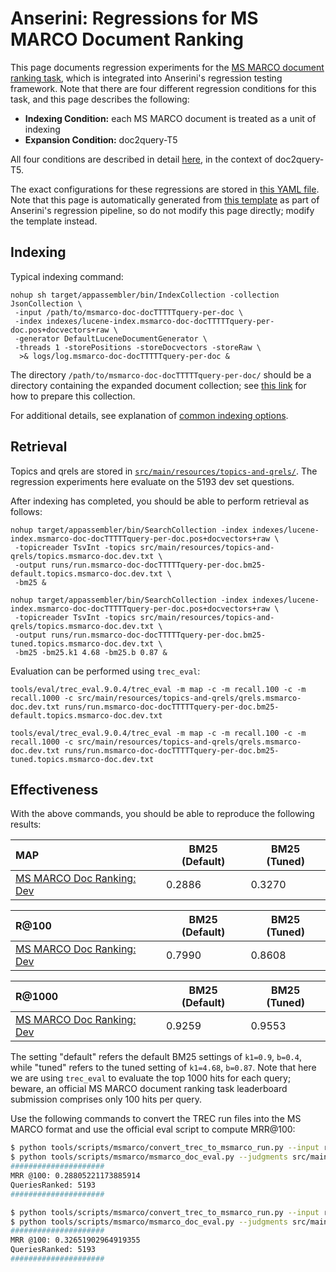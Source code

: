 # Anserini: Regressions for MS MARCO Document Ranking

This page documents regression experiments for the [MS MARCO document ranking task](https://github.com/microsoft/MSMARCO-Document-Ranking), which is integrated into Anserini's regression testing framework.
Note that there are four different regression conditions for this task, and this page describes the following:

+ **Indexing Condition:** each MS MARCO document is treated as a unit of indexing
+ **Expansion Condition:** doc2query-T5

All four conditions are described in detail [here](https://github.com/castorini/docTTTTTquery#reproducing-ms-marco-document-ranking-results-with-anserini), in the context of doc2query-T5.

The exact configurations for these regressions are stored in [this YAML file](../src/main/resources/regression/msmarco-doc-docTTTTTquery-per-doc.yaml).
Note that this page is automatically generated from [this template](../src/main/resources/docgen/templates/msmarco-doc-docTTTTTquery-per-doc.template) as part of Anserini's regression pipeline, so do not modify this page directly; modify the template instead.

## Indexing

Typical indexing command:

```
nohup sh target/appassembler/bin/IndexCollection -collection JsonCollection \
 -input /path/to/msmarco-doc-docTTTTTquery-per-doc \
 -index indexes/lucene-index.msmarco-doc-docTTTTTquery-per-doc.pos+docvectors+raw \
 -generator DefaultLuceneDocumentGenerator \
 -threads 1 -storePositions -storeDocvectors -storeRaw \
  >& logs/log.msmarco-doc-docTTTTTquery-per-doc &
```

The directory `/path/to/msmarco-doc-docTTTTTquery-per-doc/` should be a directory containing the expanded document collection; see [this link](https://github.com/castorini/docTTTTTquery#reproducing-ms-marco-document-ranking-results-with-anserini) for how to prepare this collection.

For additional details, see explanation of [common indexing options](common-indexing-options.md).

## Retrieval

Topics and qrels are stored in [`src/main/resources/topics-and-qrels/`](../src/main/resources/topics-and-qrels/).
The regression experiments here evaluate on the 5193 dev set questions.

After indexing has completed, you should be able to perform retrieval as follows:

```
nohup target/appassembler/bin/SearchCollection -index indexes/lucene-index.msmarco-doc-docTTTTTquery-per-doc.pos+docvectors+raw \
 -topicreader TsvInt -topics src/main/resources/topics-and-qrels/topics.msmarco-doc.dev.txt \
 -output runs/run.msmarco-doc-docTTTTTquery-per-doc.bm25-default.topics.msmarco-doc.dev.txt \
 -bm25 &

nohup target/appassembler/bin/SearchCollection -index indexes/lucene-index.msmarco-doc-docTTTTTquery-per-doc.pos+docvectors+raw \
 -topicreader TsvInt -topics src/main/resources/topics-and-qrels/topics.msmarco-doc.dev.txt \
 -output runs/run.msmarco-doc-docTTTTTquery-per-doc.bm25-tuned.topics.msmarco-doc.dev.txt \
 -bm25 -bm25.k1 4.68 -bm25.b 0.87 &
```

Evaluation can be performed using `trec_eval`:

```
tools/eval/trec_eval.9.0.4/trec_eval -m map -c -m recall.100 -c -m recall.1000 -c src/main/resources/topics-and-qrels/qrels.msmarco-doc.dev.txt runs/run.msmarco-doc-docTTTTTquery-per-doc.bm25-default.topics.msmarco-doc.dev.txt

tools/eval/trec_eval.9.0.4/trec_eval -m map -c -m recall.100 -c -m recall.1000 -c src/main/resources/topics-and-qrels/qrels.msmarco-doc.dev.txt runs/run.msmarco-doc-docTTTTTquery-per-doc.bm25-tuned.topics.msmarco-doc.dev.txt
```

## Effectiveness

With the above commands, you should be able to reproduce the following results:

MAP                                     | BM25 (Default)| BM25 (Tuned)|
:---------------------------------------|-----------|-----------|
[MS MARCO Doc Ranking: Dev](https://github.com/microsoft/MSMARCO-Document-Ranking)| 0.2886    | 0.3270    |


R@100                                   | BM25 (Default)| BM25 (Tuned)|
:---------------------------------------|-----------|-----------|
[MS MARCO Doc Ranking: Dev](https://github.com/microsoft/MSMARCO-Document-Ranking)| 0.7990    | 0.8608    |


R@1000                                  | BM25 (Default)| BM25 (Tuned)|
:---------------------------------------|-----------|-----------|
[MS MARCO Doc Ranking: Dev](https://github.com/microsoft/MSMARCO-Document-Ranking)| 0.9259    | 0.9553    |

The setting "default" refers the default BM25 settings of `k1=0.9`, `b=0.4`, while "tuned" refers to the tuned setting of `k1=4.68`, `b=0.87`.
Note that here we are using `trec_eval` to evaluate the top 1000 hits for each query; beware, an official MS MARCO document ranking task leaderboard submission comprises only 100 hits per query.

Use the following commands to convert the TREC run files into the MS MARCO format and use the official eval script to compute MRR@100:

```bash
$ python tools/scripts/msmarco/convert_trec_to_msmarco_run.py --input runs/run.msmarco-doc-docTTTTTquery-per-doc.bm25-default.topics.msmarco-doc.dev.txt --output runs/run.msmarco-doc-docTTTTTquery-per-doc.bm25-default.topics.msmarco-doc.dev.msmarco.txt --k 100 --quiet
$ python tools/scripts/msmarco/msmarco_doc_eval.py --judgments src/main/resources/topics-and-qrels/qrels.msmarco-doc.dev.txt --run runs/run.msmarco-doc-docTTTTTquery-per-doc.bm25-default.topics.msmarco-doc.dev.msmarco.txt
#####################
MRR @100: 0.28805221173885914
QueriesRanked: 5193
#####################

$ python tools/scripts/msmarco/convert_trec_to_msmarco_run.py --input runs/run.msmarco-doc-docTTTTTquery-per-doc.bm25-tuned.topics.msmarco-doc.dev.txt --output runs/run.msmarco-doc-docTTTTTquery-per-doc.bm25-tuned.topics.msmarco-doc.dev.msmarco.txt --k 100 --quiet
$ python tools/scripts/msmarco/msmarco_doc_eval.py --judgments src/main/resources/topics-and-qrels/qrels.msmarco-doc.dev.txt --run runs/run.msmarco-doc-docTTTTTquery-per-doc.bm25-tuned.topics.msmarco-doc.dev.msmarco.txt
#####################
MRR @100: 0.32651902964919355
QueriesRanked: 5193
#####################
```